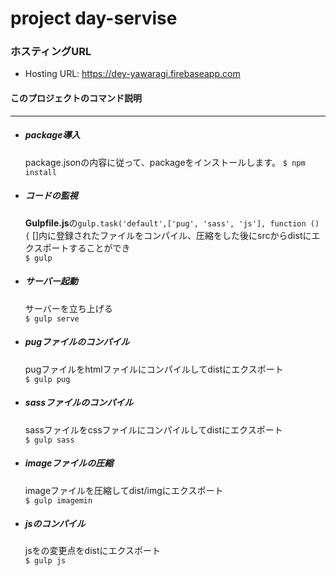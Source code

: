 
# project day-servise

### ホスティングURL
- Hosting URL: https://dey-yawaragi.firebaseapp.com

#### このプロジェクトのコマンド説明
***

- ##### package導入
  package.jsonの内容に従って、packageをインストールします。
  ```$ npm install```

- ##### コードの監視
  **Gulpfile.js**の`gulp.task('default',['pug', 'sass', 'js'], function () {`
  []内に登録されたファイルをコンパイル、圧縮をした後にsrcからdistにエクスポートすることができ   
  ```$ gulp```

- ##### サーバー起動
  サーバーを立ち上げる  
  ```$ gulp serve```

- ##### pugファイルのコンパイル
  pugファイルをhtmlファイルにコンパイルしてdistにエクスポート  
  ```$ gulp pug```

- ##### sassファイルのコンパイル
  sassファイルをcssファイルにコンパイルしてdistにエクスポート  
  ```$ gulp sass```

- ##### imageファイルの圧縮
  imageファイルを圧縮してdist/imgにエクスポート  
  ```$ gulp imagemin ```

- ##### jsのコンパイル
  jsをの変更点をdistにエクスポート  
  ```$ gulp js ```